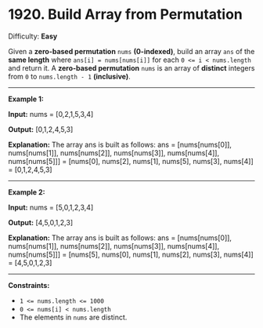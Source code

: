 # 1920. Build Array from Permutation

Difficulty: **Easy**

Given a **zero-based permutation** `nums` **(0-indexed)**, build an array `ans` of the **same length** where `ans[i] = nums[nums[i]]` for each `0 <= i < nums.length` and return it.
A **zero-based permutation** `nums` is an array of **distinct** integers from `0` to `nums.length - 1` **(inclusive)**.

-----------------

**Example 1:**

**Input:** nums = [0,2,1,5,3,4]

**Output:** [0,1,2,4,5,3]

**Explanation:** The array ans is built as follows: 
ans = [nums[nums[0]], nums[nums[1]], nums[nums[2]], nums[nums[3]], nums[nums[4]], nums[nums[5]]]
    = [nums[0], nums[2], nums[1], nums[5], nums[3], nums[4]]
    = [0,1,2,4,5,3]

-----------------

**Example 2:**

**Input:** nums = [5,0,1,2,3,4]

**Output:** [4,5,0,1,2,3]

**Explanation:** The array ans is built as follows:
ans = [nums[nums[0]], nums[nums[1]], nums[nums[2]], nums[nums[3]], nums[nums[4]], nums[nums[5]]]
    = [nums[5], nums[0], nums[1], nums[2], nums[3], nums[4]]
    = [4,5,0,1,2,3]

-----------------

**Constraints:**

- `1 <= nums.length <= 1000`
- `0 <= nums[i] < nums.length`
- The elements in `nums` are distinct.